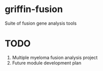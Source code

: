 # griffin-fusion
Suite of fusion gene analysis tools

# TODO
1. Multiple myeloma fusion analysis project
2. Future module development plan

